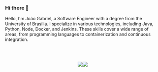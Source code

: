 ### Hi there 👋

Hello, I'm João Gabriel, a Software Engineer with a degree from the University of Brasilia. I specialize in various technologies, including Java, Python, Node, Docker, and Jenkins. These skills cover a wide range of areas, from programming languages to containerization and continuous integration.


<div style="display: flex; justify-content: center; padding: 50px;"><br>
  <a href="https://github.com/anuraghazra/github-readme-stats" >
    <img align="center" src="https://github-readme-stats.vercel.app/api?username=joaosaliba&show_icons=true&theme=dracula" />
  </a>
  <a href="https://github.com/anuraghazra/convoychat">
    <img align="center" src="https://github-readme-stats.vercel.app/api/top-langs/?username=joaosaliba&layout=compact&langs_count=10&theme=dracula" />
  </a>
</div>
